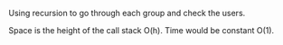 Using recursion to go through each group and check the users. 

Space is the height of the call stack O(h). Time would be constant O(1).
